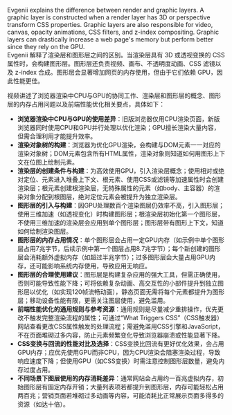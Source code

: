 Evgenii explains the difference between render and graphic layers. A graphic layer is constructed when a render layer has 3D or perspective transform CSS properties. Graphic layers are also responsible for video, canvas, opacity animations, CSS filters, and z-index compositing. Graphic layers can drastically increase a web page's memory but perform better since they rely on the GPU.  
Evgenii 解释了渲染层和图形层之间的区别。当渲染层具有 3D 或透视变换的 CSS 属性时，会构建图形层。图形层还负责视频、画布、不透明度动画、CSS 滤镜以及 z-index 合成。图形层会显著增加网页的内存使用，但由于它们依赖 GPU，因此性能更佳。



视频讲述了浏览器渲染中CPU与GPU的协同工作、渲染层和图形层的概念、图形层的内存占用问题以及前端性能优化相关要点，具体如下：

- **浏览器渲染中CPU与GPU的使用差异**：旧版浏览器仅用CPU渲染页面，新版浏览器同时使用CPU和GPU并行处理以优化渲染；GPU擅长渲染大量内容，但需合理利用才能提升效率。
- **渲染对象树的构建**：浏览器为优化GPU渲染，会构建与DOM元素一一对应的渲染对象树；DOM元素包含所有HTML属性，渲染对象则知道如何用图形上下文在位图上绘制元素。
- **渲染层的创建条件与构建**：为高效使用GPU，引入渲染层概念；使用相对或绝对定位、元素进入堆叠上下文、根元素、使用CSS或滤镜等加速属性时会创建渲染层；根元素创建根渲染层，无特殊属性的元素（如body、主容器）的渲染对象分配到根图层，绝对定位元素会被提升为独立渲染层。
- **图形层的引入与构建**：因GPU处理数百个渲染图层仍效率不高，引入图形层；使用三维加速（如透视变化）时构建图形层；根渲染层初始化第一个图形层，不使用三维加速的渲染层会应用到单个图形层；图形层带有图形上下文，知道如何绘制渲染图层。
- **图形层的内存占用情况**：单个图形层会占用一定GPU内存（如示例中单个图形层占用7兆字节，后续示例中第一个图层占用8.7兆字节）；每个新创建的图形层会消耗额外虚拟内存（如超过半兆字节）；过多图形层会大量占用GPU内存，还可能影响系统内存使用，导致应用无响应。
- **图形层的合理使用建议**：图形层是构建复杂应用的强大工具，但需正确使用，否则可能导致性能下降；可将依赖复杂动画、高交互性的小部件提升到独立图形层以优化（如实现120帧流畅动画），静态页面无需将每个元素都提升为图形层；移动设备性能有限，更需关注图层使用，避免滥用。
- **前端性能优化的通用规则与参考资源**：通用规则是尽量减少重排操作，优先更改不触发完整渲染流程的属性；可通过“What Triggers CSS”（CSS触发器）网站查看更改CSS属性触发的处理流程；需避免滥用CSS引擎和JavaScript，不在页面堆砌过多内容，防止元素频繁变化导致浏览器崩溃或性能显著下降。
- **CSS变换与回流的性能对比及选择**：CSS变换比回流有更好优化效果，会占用GPU内存；应优先使用GPU而非CPU，因为CPU渲染会阻塞渲染过程，导致响应速度下降；但使用GPU（如CSS变换）时需注意控制图形层数量，避免内存过度占用。
- **不同场景下图层使用的内存消耗差异**：通常网站会占用约一百兆虚拟内存，初始图形层有固定内存开销；大量列表项若都提升到图形层，内存可能轻松占用两百兆；营销页面若堆砌过多动画等内容，可能消耗比正常展示页面多得多的资源（如达十倍）。